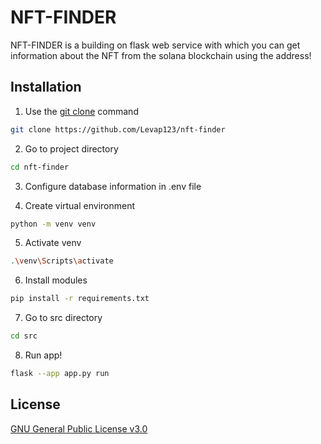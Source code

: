 
# NFT-FINDER

NFT-FINDER is a building on flask web service with which you can get information about the NFT from the solana blockchain using the address!

## Installation
1. Use the [git clone](https://git-scm.com/docs/git-clone) command
```bash
git clone https://github.com/Levap123/nft-finder
```
2. Go to project directory
```bash
cd nft-finder
```
3. Configure database information in .env file

4. Create virtual environment
```bash
python -m venv venv
```

5. Activate venv
 ```bash
 .\venv\Scripts\activate
```
6. Install modules
 ```bash
 pip install -r requirements.txt
 ```

7. Go to src directory
```bash
cd src
```
8. Run app!
```bash
flask --app app.py run
```


## License
[GNU General Public License v3.0
](https://www.gnu.org/licenses/gpl-3.0.html)
